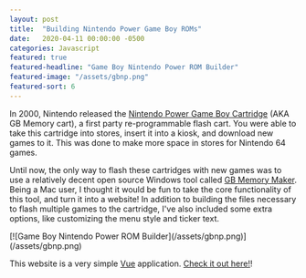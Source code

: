 ```yaml
---
layout: post
title:  "Building Nintendo Power Game Boy ROMs"
date:   2020-04-11 00:00:00 -0500
categories: Javascript
featured: true
featured-headline: "Game Boy Nintendo Power ROM Builder"
featured-image: "/assets/gbnp.png"
featured-sort: 6
---
```


In 2000, Nintendo released the [Nintendo Power Game Boy Cartridge](https://en.wikipedia.org/wiki/Nintendo_Power_(cartridge)) (AKA GB Memory cart), a first party re-programmable flash cart. You were able to take this cartridge into stores, insert it into a kiosk, and download new games to it. This was done to make more space in stores for Nintendo 64 games.

Until now, the only way to flash these cartridges with new games was to use a relatively decent open source Windows tool called [GB Memory Maker](https://github.com/Infinest/GB-Memory-Binary-Maker). Being a Mac user, I thought it would be fun to take the core functionality of this tool, and turn it into a website! In addition to building the files necessary to flash multiple games to the cartridge, I've also included some extra options, like customizing the menu style and ticker text.

<div class='image-container'>
[![Game Boy Nintendo Power ROM Builder](/assets/gbnp.png)](/assets/gbnp.png)
</div>

This website is a very simple [Vue](https://vuejs.org/) application. [Check it out here!](https://orangeglo.github.io/gbnp)!
